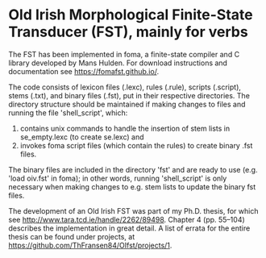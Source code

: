 Old Irish Morphological Finite-State Transducer (FST), mainly for verbs
====

The FST has been implemented in foma, a finite-state compiler and C library developed by Mans Hulden. For download instructions and documentation see https://fomafst.github.io/.

The code consists of lexicon files (.lexc), rules (.rule), scripts (.script), stems (.txt), and binary files (.fst), put in their respective directories. The directory structure should be maintained if making changes to files and running the file 'shell_script', which:
1. contains unix commands to handle the insertion of stem lists in se_empty.lexc (to create se.lexc) and 
2. invokes foma script files (which contain the rules) to create binary .fst files. 

The binary files are included in the directory 'fst' and are ready to use (e.g. 'load oiv.fst' in foma); in other words, running 'shell_script' is only necessary when making changes to e.g. stem lists to update the binary fst files.

The development of an Old Irish FST was part of my Ph.D. thesis, for which see http://www.tara.tcd.ie/handle/2262/89498. Chapter 4 (pp. 55–104) describes the implementation in great detail. A list of errata for the entire thesis can be found under projects, at https://github.com/ThFransen84/OIfst/projects/1.
